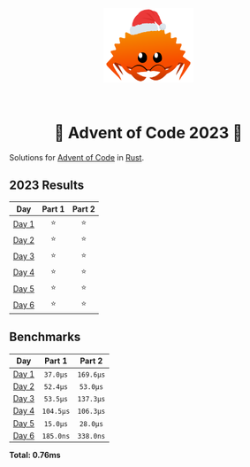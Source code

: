 <div align="center"><img src="./.assets/christmas_ferris.png" width="164"></div>

&nbsp;

<h1 align="center" > 🎄 Advent of Code 2023 🎄</h1>

Solutions for [Advent of Code](https://adventofcode.com/) in [Rust](https://www.rust-lang.org/).

<!--- advent_readme_stars table --->
## 2023 Results

| Day | Part 1 | Part 2 |
| :---: | :---: | :---: |
| [Day 1](https://adventofcode.com/2023/day/1) | ⭐ | ⭐ |
| [Day 2](https://adventofcode.com/2023/day/2) | ⭐ | ⭐ |
| [Day 3](https://adventofcode.com/2023/day/3) | ⭐ | ⭐ |
| [Day 4](https://adventofcode.com/2023/day/4) | ⭐ | ⭐ |
| [Day 5](https://adventofcode.com/2023/day/5) | ⭐ | ⭐ |
| [Day 6](https://adventofcode.com/2023/day/6) | ⭐ | ⭐ |
<!--- advent_readme_stars table --->

<!--- benchmarking table --->
## Benchmarks

| Day | Part 1 | Part 2 |
| :---: | :---: | :---:  |
| [Day 1](./src/bin/01.rs) | `37.0µs` | `169.6µs` |
| [Day 2](./src/bin/02.rs) | `52.4µs` | `53.0µs` |
| [Day 3](./src/bin/03.rs) | `53.5µs` | `137.3µs` |
| [Day 4](./src/bin/04.rs) | `104.5µs` | `106.3µs` |
| [Day 5](./src/bin/05.rs) | `15.0µs` | `28.0µs` |
| [Day 6](./src/bin/06.rs) | `185.0ns` | `338.0ns` |

**Total: 0.76ms**
<!--- benchmarking table --->
